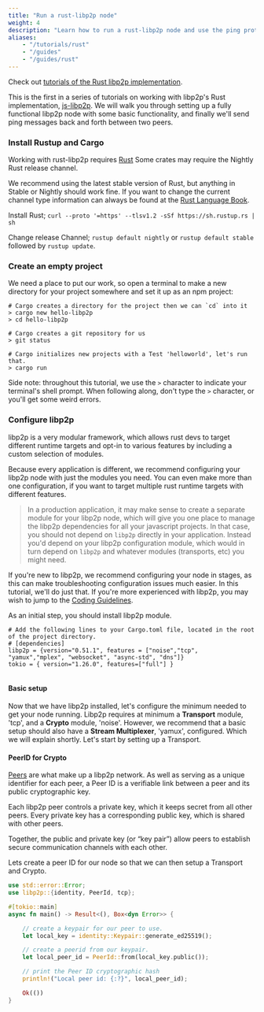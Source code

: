 ```yaml
---
title: "Run a rust-libp2p node"
weight: 4
description: "Learn how to run a rust-libp2p node and use the ping protocol"
aliases:
    - "/tutorials/rust"
    - "/guides"
    - "/guides/rust"
---
```


Check out [tutorials of the Rust libp2p implementation](https://docs.rs/libp2p/newest/libp2p/tutorials/index.html).

This is the first in a series of tutorials on working with libp2p's Rust implementation,
[js-libp2p](https://github.com/libp2p/rust-libp2p).
We will walk you through setting up a fully functional libp2p node with some basic functionality,
and finally we'll send ping messages back and forth between two peers.

### Install Rustup and Cargo

Working with rust-libp2p requires [Rust](https://www.rust-lang.org/tools/install)
Some crates may require the Nightly Rust release channel.

We recommend using the latest stable version of Rust, but anything in Stable or Nightly should work fine.
If you want to change the current channel type information can always be found at the [Rust Language Book](https://rust-lang.github.io/rustup/concepts/channels.html).

Install Rust; `curl --proto '=https' --tlsv1.2 -sSf https://sh.rustup.rs | sh`

Change release Channel; `rustup default nightly` or `rustup default stable` followed by `rustup update`.

### Create an empty project

We need a place to put our work, so open a terminal to make a new directory for your project somewhere and set it up as an npm project:

```shell
# Cargo creates a directory for the project then we can `cd` into it
> cargo new hello-libp2p
> cd hello-libp2p

# Cargo creates a git repository for us
> git status

# Cargo initializes new projects with a Test 'helloworld', let's run that.
> cargo run
```

Side note: throughout this tutorial, we use the `>` character to indicate your terminal's shell prompt. When following along, don't type the `>` character, or you'll get some weird errors.

### Configure libp2p

libp2p is a very modular framework, which allows rust devs to target different runtime targets and opt-in to various features by including a custom selection of modules.

Because every application is different, we recommend configuring your libp2p node with just the modules you need. You can even make more than one configuration, if you want to target multiple rust runtime targets with different features.

> In a production application, it may make sense to create a separate module for your libp2p node, which will give you one place to manage the libp2p dependencies for all your javascript projects. In that case, you should not depend on `libp2p` directly in your application. Instead you'd depend on your libp2p configuration module, which would in turn depend on `libp2p` and whatever modules (transports, etc) you might need.

If you're new to libp2p, we recommend configuring your node in stages, as this can make troubleshooting configuration issues much easier. In this tutorial, we'll do just that. If you're more experienced with libp2p, you may wish to jump to the [Coding Guidelines](https://github.com/libp2p/rust-libp2p/blob/master/docs/coding-guidelines.md).

As an initial step, you should install libp2p module.

```shell
# Add the following lines to your Cargo.toml file, located in the root of the project directory.
# [dependencies]
libp2p = {version="0.51.1", features = ["noise","tcp", "yamux","mplex", "websocket", "async-std", "dns"]}
tokio = { version="1.26.0", features=["full"] }


```

#### Basic setup

Now that we have libp2p installed, let's configure the minimum needed to get your node running. Libp2p requires at minimum a **Transport** module, 'tcp', and a **Crypto** module, 'noise'. However, we recommend that a basic setup should also have a **Stream Multiplexer**, 'yamux', configured. Which we will explain shortly. Let's start by setting up a Transport.

#### PeerID for Crypto

[Peers](https://docs.libp2p.io/concepts/fundamentals/peers/) are what make up a libp2p network.
As well as serving as a unique identifier for each peer, a Peer ID is a verifiable link between a peer and its public cryptographic key.

Each libp2p peer controls a private key, which it keeps secret from all other peers. Every private key has a corresponding public key, which is shared with other peers.

Together, the public and private key (or “key pair”) allow peers to establish secure communication channels with each other.

Lets create a peer ID for our node so that we can then setup a Transport and Crypto.
```rust
use std::error::Error;
use libp2p::{identity, PeerId, tcp};

#[tokio::main]
async fn main() -> Result<(), Box<dyn Error>> {

    // create a keypair for our peer to use.
    let local_key = identity::Keypair::generate_ed25519();

    // create a peerid from our keypair.
    let local_peer_id = PeerId::from(local_key.public());

    // print the Peer ID cryptographic hash
    println!("Local peer id: {:?}", local_peer_id);

    Ok(())
}
```

[//]: # ()
[//]: # (#### Transports)

[//]: # ()
[//]: # (Libp2p uses Transports to establish connections between peers over the network. You can configure any number of Transports, but you only need 1 to start with.)

[//]: # ()
[//]: # (You should select Transports according to the runtime target of your application. You can see a list of some of the available Transports in the [rust-libp2p readme]&#40;https://github.com/libp2p/rust-libp2p/blob/master/README.md&#41;. For this guide let's use the `tcp` feature, which we have already added to our Cargo.toml file.)

[//]: # ()
[//]: # (Let's configure libp2p to use the Transport. We'll use the `createLibp2pNode` method, which takes a single configuration object as its only parameter. We can add the Transport by passing it into the `transports` array. Create a `src/index.js` file and have the following code in it:)

[//]: # ()
[//]: # (```rust)

[//]: # (use std::error::Error;)

[//]: # (use libp2p::{identity, PeerId, tcp};)

[//]: # ()
[//]: # (#[tokio::main])

[//]: # (async fn main&#40;&#41; -> Result<&#40;&#41;, Box<dyn Error>> {)

[//]: # ()
[//]: # (    // create a random peerid.)

[//]: # (    let local_key = identity::Keypair::generate_ed25519&#40;&#41;;)

[//]: # (    let local_peer_id = PeerId::from&#40;local_key.public&#40;&#41;&#41;;)

[//]: # (    println!&#40;"Local peer id: {:?}", local_peer_id&#41;;)

[//]: # ()
[//]: # (    // create a transport.)

[//]: # (    let transport = libp2p::development_transport&#40;local_key&#41;.await?;)

[//]: # ()
[//]: # (    Ok&#40;&#40;&#41;&#41;)

[//]: # (})

[//]: # (```)

[//]: # ()
[//]: # (You can add as many transports as you like to `transports` in order to establish connections with as many peers as possible.)

[//]: # ()
[//]: # (#### Connection Encryption)

[//]: # ()
[//]: # (Every connection must be encrypted to help ensure security for everyone. As such, Connection Encryption &#40;Crypto&#41; is a required component of libp2p.)

[//]: # ()
[//]: # (There are a growing number of Crypto modules being developed for libp2p. As those are released they will be tracked in the [Connection Encryption section of the configuration readme]&#40;https://github.com/libp2p/js-libp2p/blob/master/doc/CONFIGURATION.md#connection-encryption&#41;. For now, we are going to configure our node to use the `@chainsafe/libp2p-noise` module.)

[//]: # ()
[//]: # (```sh)

[//]: # (npm install @chainsafe/libp2p-noise)

[//]: # (```)

[//]: # ()
[//]: # (```js)

[//]: # (import { createLibp2p } from 'libp2p')

[//]: # (import { tcp } from '@libp2p/tcp')

[//]: # (import { noise } from '@chainsafe/libp2p-noise')

[//]: # ()
[//]: # (const node = await createLibp2p&#40;{)

[//]: # (  transports: [tcp&#40;&#41;],)

[//]: # (  connectionEncryption: [noise&#40;&#41;])

[//]: # (}&#41;)

[//]: # ()
[//]: # (```)

[//]: # ()
[//]: # (#### Multiplexing)

[//]: # ()
[//]: # (While multiplexers are not strictly required, they are highly recommended as they improve the effectiveness and efficiency of connections for the various protocols libp2p runs.)

[//]: # ()
[//]: # (Looking at the [available stream multiplexing]&#40;https://github.com/libp2p/js-libp2p/blob/master/doc/CONFIGURATION.md#stream-multiplexing&#41; modules, js-libp2p currently only supports `@libp2p/mplex`, so we will use that here. You can install `@libp2p/mplex` and add it to your libp2p node as follows in the next example.)

[//]: # ()
[//]: # (```sh)

[//]: # (npm install @libp2p/mplex)

[//]: # (```)

[//]: # ()
[//]: # (```js)

[//]: # (import { createLibp2p } from 'libp2p')

[//]: # (import { tcp } from '@libp2p/tcp')

[//]: # (import { noise } from '@chainsafe/libp2p-noise')

[//]: # (import { mplex } from '@libp2p/mplex')

[//]: # ()
[//]: # (const node = await createLibp2p&#40;{)

[//]: # (  transports: [tcp&#40;&#41;],)

[//]: # (  connectionEncryption: [noise&#40;&#41;],)

[//]: # (  streamMuxers: [mplex&#40;&#41;])

[//]: # (}&#41;)

[//]: # ()
[//]: # (```)

[//]: # ()
[//]: # (#### Running libp2p)

[//]: # ()
[//]: # (Now that you have configured a **Transport**, **Crypto** and **Stream Multiplexer** module, you can start your libp2p node. We can start and stop libp2p using the [`libp2p.start&#40;&#41;`]&#40;https://github.com/libp2p/js-libp2p/blob/master/doc/API.md#start&#41; and [`libp2p.stop&#40;&#41;`]&#40;https://github.com/libp2p/js-libp2p/blob/master/doc/API.md#stop&#41; methods.)

[//]: # ()
[//]: # (```js)

[//]: # (import { createLibp2p } from 'libp2p')

[//]: # (import { tcp } from '@libp2p/tcp')

[//]: # (import { noise } from '@chainsafe/libp2p-noise')

[//]: # (import { mplex } from '@libp2p/mplex')

[//]: # ()
[//]: # (const main = async &#40;&#41; => {)

[//]: # (  const node = await createLibp2p&#40;{)

[//]: # (    addresses: {)

[//]: # (      // add a listen address &#40;localhost&#41; to accept TCP connections on a random port)

[//]: # (      listen: ['/ip4/192.0.2.0/tcp/0'])

[//]: # (    },)

[//]: # (    transports: [tcp&#40;&#41;],)

[//]: # (    connectionEncryption: [noise&#40;&#41;],)

[//]: # (    streamMuxers: [mplex&#40;&#41;])

[//]: # (  }&#41;)

[//]: # ()
[//]: # (  // start libp2p)

[//]: # (  await node.start&#40;&#41;)

[//]: # (  console.log&#40;'libp2p has started'&#41;)

[//]: # ()
[//]: # (  // print out listening addresses)

[//]: # (  console.log&#40;'listening on addresses:'&#41;)

[//]: # (  node.getMultiaddrs&#40;&#41;.forEach&#40;&#40;addr&#41; => {)

[//]: # (    console.log&#40;addr.toString&#40;&#41;&#41;)

[//]: # (  }&#41;)

[//]: # ()
[//]: # (  // stop libp2p)

[//]: # (  await node.stop&#40;&#41;)

[//]: # (  console.log&#40;'libp2p has stopped'&#41;)

[//]: # (})

[//]: # ()
[//]: # (main&#40;&#41;.then&#40;&#41;.catch&#40;console.error&#41;)

[//]: # ()
[//]: # (```)

[//]: # ()
[//]: # (Try running the code with `node src/index.js`. You should see something like:)

[//]: # ()
[//]: # (```shell)

[//]: # (libp2p has started)

[//]: # (listening on addresses:)

[//]: # (/ip4/192.0.2.0/tcp/50626/p2p/QmYoqzFj5rhzFy7thCPPGbDkDkLMbQzanxCNwefZd3qTkz)

[//]: # (libp2p has stopped)

[//]: # (```)

[//]: # ()
[//]: # (### Lets play ping pong!)

[//]: # ()
[//]: # (Now that we have the basic building blocks of transport, multiplexing, and security in place, we can start communicating!)

[//]: # ()
[//]: # (We can use [`libp2p.ping&#40;&#41;`]&#40;https://github.com/libp2p/js-libp2p/blob/master/doc/API.md#ping&#41; to dial and send ping messages to another peer. That peer will send back a "pong" message, so that we know that it is still alive. This also enables us to measure the latency between peers.)

[//]: # ()
[//]: # (We can have our application accepting a peer multiaddress via command line argument and try to ping it. To do so, we'll need to add a couple things. First, require the `process` module so that we can get the command line arguments. Then we'll need to parse the multiaddress from the command line and try to ping it:)

[//]: # ()
[//]: # (```sh)

[//]: # (npm install multiaddr)

[//]: # (```)

[//]: # ()
[//]: # (```javascript)

[//]: # (import process from 'node:process')

[//]: # (import { createLibp2p } from 'libp2p')

[//]: # (import { tcp } from '@libp2p/tcp')

[//]: # (import { noise } from '@chainsafe/libp2p-noise')

[//]: # (import { mplex } from '@libp2p/mplex')

[//]: # (import { multiaddr } from 'multiaddr')

[//]: # ()
[//]: # (const node = await createLibp2p&#40;{)

[//]: # (  addresses: {)

[//]: # (    // add a listen address &#40;localhost&#41; to accept TCP connections on a random port)

[//]: # (    listen: ['/ip4/192.0.2.0/tcp/0'])

[//]: # (  },)

[//]: # (  transports: [tcp&#40;&#41;],)

[//]: # (  connectionEncryption: [noise&#40;&#41;],)

[//]: # (  streamMuxers: [mplex&#40;&#41;])

[//]: # (}&#41;)

[//]: # ()
[//]: # (// start libp2p)

[//]: # (await node.start&#40;&#41;)

[//]: # (console.log&#40;'libp2p has started'&#41;)

[//]: # ()
[//]: # (// print out listening addresses)

[//]: # (console.log&#40;'listening on addresses:'&#41;)

[//]: # (node.getMultiaddrs&#40;&#41;.forEach&#40;&#40;addr&#41; => {)

[//]: # (  console.log&#40;addr.toString&#40;&#41;&#41;)

[//]: # (}&#41;)

[//]: # ()
[//]: # (// ping peer if received multiaddr)

[//]: # (if &#40;process.argv.length >= 3&#41; {)

[//]: # (  const ma = multiaddr&#40;process.argv[2]&#41;)

[//]: # (  console.log&#40;`pinging remote peer at ${process.argv[2]}`&#41;)

[//]: # (  const latency = await node.ping&#40;ma&#41;)

[//]: # (  console.log&#40;`pinged ${process.argv[2]} in ${latency}ms`&#41;)

[//]: # (} else {)

[//]: # (  console.log&#40;'no remote peer address given, skipping ping'&#41;)

[//]: # (})

[//]: # ()
[//]: # (const stop = async &#40;&#41; => {)

[//]: # (  // stop libp2p)

[//]: # (  await node.stop&#40;&#41;)

[//]: # (  console.log&#40;'libp2p has stopped'&#41;)

[//]: # (  process.exit&#40;0&#41;)

[//]: # (})

[//]: # ()
[//]: # (process.on&#40;'SIGTERM', stop&#41;)

[//]: # (process.on&#40;'SIGINT', stop&#41;)

[//]: # ()
[//]: # (```)

[//]: # ()
[//]: # (Now we can start one instance with no arguments:)

[//]: # ()
[//]: # (```shell)

[//]: # (> node src/index.js)

[//]: # (libp2p has started)

[//]: # (listening on addresses:)

[//]: # (/ip4/192.0.2.0/tcp/50775/p2p/QmcafwJSsCsnjMo2fyf1doMjin8nrMawfwZiPftBDpahzN)

[//]: # (no remote peer address given, skipping ping)

[//]: # (```)

[//]: # ()
[//]: # (Grab the `/ip4/...` address printed above and use it as an argument to another instance.  In a new terminal:)

[//]: # ()
[//]: # (```shell)

[//]: # (> node src/index.js /ip4/192.0.2.0/tcp/50775/p2p/QmcafwJSsCsnjMo2fyf1doMjin8nrMawfwZiPftBDpahzN)

[//]: # (libp2p has started)

[//]: # (listening on addresses:)

[//]: # (/ip4/192.0.2.0/tcp/50777/p2p/QmYZirEPREz9vSRFznxhQbWNya2LXPz5VCahRCT7caTLGm)

[//]: # (pinging remote peer at /ip4/192.0.2.0/tcp/50775/p2p/QmcafwJSsCsnjMo2fyf1doMjin8nrMawfwZiPftBDpahzN)

[//]: # (pinged /ip4/192.0.2.0/tcp/50775/p2p/QmcafwJSsCsnjMo2fyf1doMjin8nrMawfwZiPftBDpahzN in 3ms)

[//]: # (libp2p has stopped)

[//]: # (```)

[//]: # ()
[//]: # (Success! Our two peers are now communicating over a multiplexed, secure channel.  Sure, they can only say "ping", but it's a start!)

[//]: # ()
[//]: # (### What's next?)

[//]: # ()
[//]: # (After finishing this tutorial, you should have a look into the [js-libp2p getting started]&#40;https://github.com/libp2p/js-libp2p/blob/master/doc/GETTING_STARTED.md&#41; document, which goes from a base configuration like this one, to more custom ones.)

[//]: # ()
[//]: # (You also have a panoply of examples on [js-libp2p repo]&#40;https://github.com/libp2p/js-libp2p/tree/master/examples&#41; that you can leverage to learn how to use `js-libp2p` for several different use cases and runtimes.)

[//]: # ()
[//]: # ([definition_multiaddress]: /reference/glossary/#multiaddr)

[//]: # ([definition_multiplexer]: /reference/glossary/#multiplexer)

[//]: # ([definition_peerid]: /reference/glossary/#peerid)

